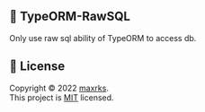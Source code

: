 
## 📝 TypeORM-RawSQL

Only use raw sql ability of TypeORM to access db.


## 📝 License

Copyright © 2022 [maxrks](https://github.com/maxrks).<br />
This project is [MIT](LICENSE) licensed.
